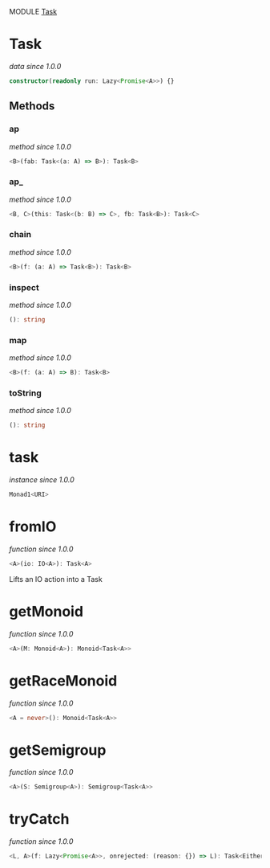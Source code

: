 MODULE [Task](https://github.com/gcanti/fp-ts/blob/master/src/Task.ts)

# Task

_data_
_since 1.0.0_

```ts
constructor(readonly run: Lazy<Promise<A>>) {}
```

## Methods

### ap

_method_
_since 1.0.0_

```ts
<B>(fab: Task<(a: A) => B>): Task<B>
```

### ap\_

_method_
_since 1.0.0_

```ts
<B, C>(this: Task<(b: B) => C>, fb: Task<B>): Task<C>
```

### chain

_method_
_since 1.0.0_

```ts
<B>(f: (a: A) => Task<B>): Task<B>
```

### inspect

_method_
_since 1.0.0_

```ts
(): string
```

### map

_method_
_since 1.0.0_

```ts
<B>(f: (a: A) => B): Task<B>
```

### toString

_method_
_since 1.0.0_

```ts
(): string
```

# task

_instance_
_since 1.0.0_

```ts
Monad1<URI>
```

# fromIO

_function_
_since 1.0.0_

```ts
<A>(io: IO<A>): Task<A>
```

Lifts an IO action into a Task

# getMonoid

_function_
_since 1.0.0_

```ts
<A>(M: Monoid<A>): Monoid<Task<A>>
```

# getRaceMonoid

_function_
_since 1.0.0_

```ts
<A = never>(): Monoid<Task<A>>
```

# getSemigroup

_function_
_since 1.0.0_

```ts
<A>(S: Semigroup<A>): Semigroup<Task<A>>
```

# tryCatch

_function_
_since 1.0.0_

```ts
<L, A>(f: Lazy<Promise<A>>, onrejected: (reason: {}) => L): Task<Either<L, A>>
```
